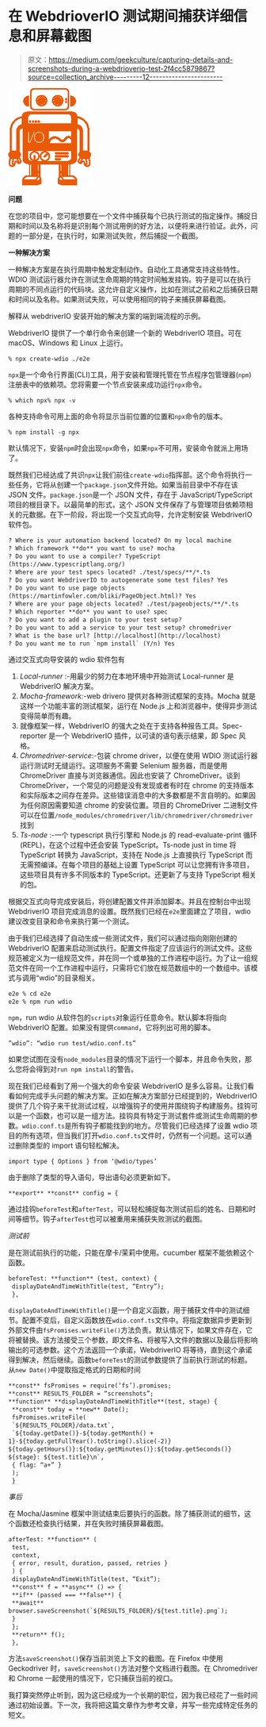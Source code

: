 # 在 WebdrioverIO 测试期间捕获详细信息和屏幕截图

> 原文：<https://medium.com/geekculture/capturing-details-and-screenshots-during-a-webdrioverio-test-2f4cc5879867?source=collection_archive---------12----------------------->

![](img/47511721fce1519ce20190367bb8d052.png)

**问题**

在您的项目中，您可能想要在一个文件中捕获每个已执行测试的指定操作。捕捉日期和时间以及名称将是识别每个测试用例的好方法，以便将来进行验证。此外，问题的一部分是，在执行时，如果测试失败，然后捕捉一个截图。

**一种解决方案**

一种解决方案是在执行周期中触发定制动作。自动化工具通常支持这些特性。WDIO 测试运行器允许在测试生命周期的特定时间触发挂钩。钩子是可以在执行周期的不同点运行的代码块。这允许自定义操作，比如在测试之前和之后捕获日期和时间以及名称。如果测试失败，可以使用相同的钩子来捕获屏幕截图。

解释从 webdriverIO 安装开始的解决方案的端到端流程的示例。

WebdriverIO 提供了一个单行命令来创建一个新的 WebdriverIO 项目。可在 macOS、Windows 和 Linux 上运行。

```
% npx create-wdio ./e2e
```

`npx`是一个命令行界面(CLI)工具，用于安装和管理托管在节点程序包管理器(`npm`)注册表中的依赖项。您将需要一个节点安装来成功运行`npx`命令。

```
% which npx% npx -v
```

各种支持命令可用上面的命令将显示当前位置的位置和`npx`命令的版本。

```
% npm install -g npx
```

默认情况下，安装`npm`时会出现`npx`命令，如果`npx`不可用，安装命令就派上用场了。

既然我们已经达成了共识`npx`让我们前往`create-wdio`指挥部。这个命令将执行一些任务，它将从创建一个`package.json`文件开始。如果当前目录中不存在该 JSON 文件。`package.json`是一个 JSON 文件，存在于 JavaScript/TypeScript 项目的根目录下。以最简单的形式，这个 JSON 文件保存了与管理项目依赖项相关的元数据。在下一阶段，将出现一个交互式向导，允许定制安装 WebdriverIO 软件包。

```
? Where is your automation backend located? On my local machine
? Which framework **do** you want to use? mocha
? Do you want to use a compiler? TypeScript (https://www.typescriptlang.org/)
? Where are your test specs located? ./test/specs/**/*.ts
? Do you want WebdriverIO to autogenerate some test files? Yes
? Do you want to use page objects (https://martinfowler.com/bliki/PageObject.html)? Yes
? Where are your page objects located? ./test/pageobjects/**/*.ts
? Which reporter **do** you want to use? spec
? Do you want to add a plugin to your test setup? 
? Do you want to add a service to your test setup? chromedriver
? What is the base url? [http://localhost](http://localhost)
? Do you want me to run `npm install` (Y/n) Yes
```

通过交互式向导安装的 wdio 软件包有

1.  *Local-runner* :-用最少的努力在本地环境中开始测试 Local-runner 是 WebdriverIO 解决方案。
2.  *Mocha-framework:*-web drivero 提供对各种测试框架的支持。Mocha 就是这样一个功能丰富的测试框架，运行在 Node.js 上和浏览器中，使得异步测试变得简单而有趣。
3.  就像框架一样，WebdriverIO 的强大之处在于支持各种报告工具。Spec-reporter 是一个 WebdriverIO 插件，以可读的语句表示结果，即 Spec 风格。
4.  *Chromedriver-service*:-包装 chrome driver，以便在使用 WDIO 测试运行器运行测试时无缝运行。这项服务不需要 Selenium 服务器，而是使用 ChromeDriver 直接与浏览器通信。因此也安装了 ChromeDriver。谈到 ChromeDriver，一个常见的问题是没有发现或者有时在 chrome 的支持版本和实际版本之间存在差异。这些错误消息中的大多数都是不言自明的。如果因为任何原因需要知道 chrome 的安装位置。项目的 ChromeDriver 二进制文件可以在位置`/node_modules/chromedriver/lib/chromedriver/chromedriver`找到
5.  *Ts-node* :-一个 typescript 执行引擎和 Node.js 的 read-evaluate-print 循环(REPL)，在这个过程中还会安装 TypeScript。Ts-node just in time 将 TypeScript 转换为 JavaScript，支持在 Node.js 上直接执行 TypeScript 而无需预编译。在每个项目的基础上设置 TypeScript 可以让您拥有许多项目，这些项目具有许多不同版本的 TypeScript。还更新了与支持 TypeScript 相关的包。

根据交互式向导完成安装后，将创建配置文件并添加脚本。并且在控制台中出现 WebdriverIO 项目完成消息的设置。既然我们已经在`e2e`里面建立了项目，wdio 建议改变目录和命令来执行第一个测试。

由于我们已经选择了自动生成一些测试文件，我们可以通过指向刚刚创建的 WebdriverIO 配置来启动测试执行。配置文件指定了应该运行的测试文件。这些规范被定义为一组规范文件，并在同一个或单独的工作进程中运行。为了让一组规范文件在同一个工作进程中运行，只需将它们放在规范数组中的一个数组中。该模式与调用“wdio”的目录相关。

```
e2e % cd e2e 
e2e % npm run wdio
```

`npm`，run wdio 从软件包的`scripts`对象运行任意命令。默认脚本将指向 WebdriverIO 配置。如果没有提供`command`，它将列出可用的脚本。

```
​​”wdio”: “wdio run test/wdio.conf.ts”
```

如果您试图在没有`node_modules`目录的情况下运行一个脚本，并且命令失败，那么您将会得到对`run npm install`的警告。

现在我们已经看到了用一个强大的命令安装 WebdriverIO 是多么容易。让我们看看如何完成手头问题的解决方案。正如在解决方案部分已经提到的，WebdriverIO 提供了几个钩子来干扰测试过程，以增强钩子的使用并围绕钩子构建服务。挂钩可以是一个函数，也可以是一组方法。挂钩具有特定于测试套件或测试生命周期的参数。`wdio.conf.ts`是所有钩子都能找到的地方。尽管我们已经选择了设置 wdio 项目的所有选项，但当我们打开`wdio.conf.ts`文件时，仍然有一个问题。这可以通过删除类型的 import 语句轻松解决。

```
import type { Options } from ‘@wdio/types’
```

由于删除了类型的导入语句，导出语句必须更新如下。

```
**export** **const** config = {
```

通过挂钩`beforeTest`和`afterTest`，可以轻松捕捉每次测试前后的姓名、日期和时间等细节。钩子`afterTest`也可以被重用来捕获失败测试的截图。

*测试前*[](https://webdriver.io/docs/options/#beforetest)

是在测试前执行的功能，只能在摩卡/茉莉中使用。cucumber 框架不能依赖这个函数。

```
beforeTest: **function** (test, context) {
 displayDateAndTimeWithTitle(test, “Entry”);
 },
```

`displayDateAndTimeWithTitle()`是一个自定义函数，用于捕获文件中的测试细节。配置不变后，自定义函数放在`wdio.conf.ts`文件中。将指定数据异步更新到外部文件由`fsPromises.writeFile()`方法负责。默认情况下，如果文件存在，它将被替换。该方法接受三个参数，即文件名、将被写入文件的数据以及最后将影响输出的可选参数。这个方法返回一个承诺，WebdriverIO 将等待，直到这个承诺得到解决，然后继续。函数`beforeTest`的测试参数提供了当前执行测试的标题。从`new Date()`中提取指定格式的日期和时间

```
**const** fsPromises = require(‘fs’).promises;
**const** RESULTS_FOLDER = “screenshots”;
**function** **displayDateAndTimeWithTitle**(test, stage) {
 **const** today = **new** Date();
 fsPromises.writeFile(
 `${RESULTS_FOLDER}/data.txt`,
 `${today.getDate()}-${today.getMonth() + 1}-${today.getFullYear().toString().slice(-2)} ${today.getHours()}:${today.getMinutes()}:${today.getSeconds()} ${stage}: ${test.title}\n`,
 { flag: “a+” }
 );
 }
```

*事后*[](https://webdriver.io/docs/options/#aftertest)

在 Mocha/Jasmine 框架中测试结束后要执行的函数。除了捕获测试的细节，这个函数还检查执行结果，并在失败时捕获屏幕截图。

```
afterTest: **function** (
 test,
 context,
 { error, result, duration, passed, retries }
 ) {
 displayDateAndTimeWithTitle(test, “Exit”);
 **const** f = **async** () => {
 **if** (passed === **false**) {
 **await** browser.saveScreenshot(`${RESULTS_FOLDER}/${test.title}.png`);
 }
 };
 **return** f();
 },
```

方法`saveScreenshot()`保存当前浏览上下文的截图。在 Firefox 中使用 Geckodriver 时，`saveScreenshot()`方法对整个文档进行截图。在 Chromedriver 和 Chrome 一起使用的情况下，它只捕获当前的视口。

我打算突然停止听到，因为这已经成为一个长期的职位，因为我已经花了一些时间通过初始设置。下一次，我将把这篇文章作为参考文章，并写一些完成特定任务的短文。